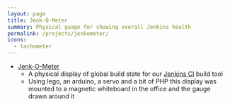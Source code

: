 ```yaml
---
layout: page
title: Jenk-O-Meter
summary: Physical guage for showing overall Jenkins health
permalink: /projects/jenkometer/
icons: 
  - tachometer
---
```


- [Jenk-O-Meter](https://github.com/warmfusion/jenk-o-meter)
	- A physical display of global build state for our [Jenkins CI](http://jenkins-ci.org/) build tool
	- Using lego, an arduino, a servo and a bit of PHP this display was mounted to a magnetic whiteboard in the office and the gauge drawn around it